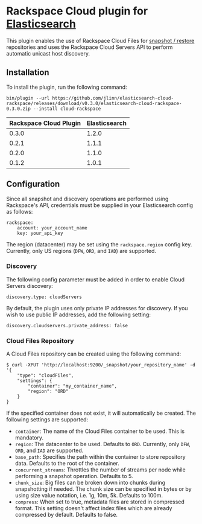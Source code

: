 Rackspace Cloud plugin for [Elasticsearch](http://www.elasticsearch.org/)
=========================================================================

This plugin enables the use of Rackspace Cloud Files for [snapshot / restore](http://www.elasticsearch.org/guide/en/elasticsearch/reference/master/modules-snapshots.html)
repositories and uses the Rackspace Cloud Servers API to perform automatic unicast host discovery.

## Installation

To install the plugin, run the following command:
```
bin/plugin --url https://github.com/jlinn/elasticsearch-cloud-rackspace/releases/download/v0.3.0/elasticsearch-cloud-rackspace-0.3.0.zip --install cloud-rackspace
```

| Rackspace Cloud Plugin | Elasticsearch |
|------------------------|---------------|
| 0.3.0 | 1.2.0 |
| 0.2.1 | 1.1.1 |
| 0.2.0 | 1.1.0 |
| 0.1.2 | 1.0.1 |

## Configuration

Since all snapshot and discovery operations are performed using Rackspace's API, credentials must be supplied in your Elasticsearch config as follows:
```
rackspace:
    account: your_account_name
    key: your_api_key
```

The region (datacenter) may be set using the `rackspace.region` config key.  Currently, only US regions (`DFW`, `ORD`, and `IAD`) are supported.

### Discovery

The following config parameter must be added in order to enable Cloud Servers discovery:
```
discovery.type: cloudServers
```

By default, the plugin uses only private IP addresses for discovery. If you wish to use public IP addresses, add the following setting:
```
discovery.cloudservers.private_address: false
```

### Cloud Files Repository

A Cloud Files repository can be created using the following command:
```
$ curl -XPUT 'http://localhost:9200/_snapshot/your_repository_name' -d '{
    "type": "cloudFiles",
    "settings": {
        "container": "my_container_name",
        "region": "ORD"
    }
}
```
If the specified container does not exist, it will automatically be created.
The following settings are supported:
* `container`: The name of the Cloud Files container to be used. This is mandatory.
* `region`: The datacenter to be used. Defaults to `ORD`. Currently, only `DFW`, `ORD`, and `IAD` are supported.
* `base_path`: Specifies the path within the container to store repository data. Defaults to the root of the container.
* `concurrent_streams`: Throttles the number of streams per node while performing a snapshot operation. Defaults to 5.
* `chunk_size`: Big files can be broken down into chunks during snapshotting if needed. The chunk size can be specified in bytes or by using size value notation, i.e. 1g, 10m, 5k. Defaults to 100m.
* `compress`: When set to true, metadata files are stored in compressed format. This setting doesn't affect index files which are already compressed by default. Defaults to false.
